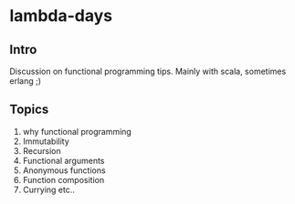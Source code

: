 # lambda-days

## Intro

Discussion on functional programming tips. Mainly with scala, sometimes erlang ;)

## Topics

1. why functional programming
2. Immutability
3. Recursion
4. Functional arguments
5. Anonymous functions
6. Function composition
7. Currying
etc..